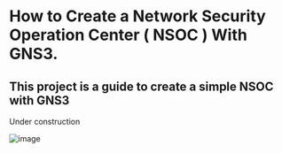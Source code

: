# How to Create a Network Security Operation Center ( NSOC ) With GNS3.

## This project is a guide to create a simple NSOC with GNS3


Under construction

![image](./imgs/under-construction.png)
